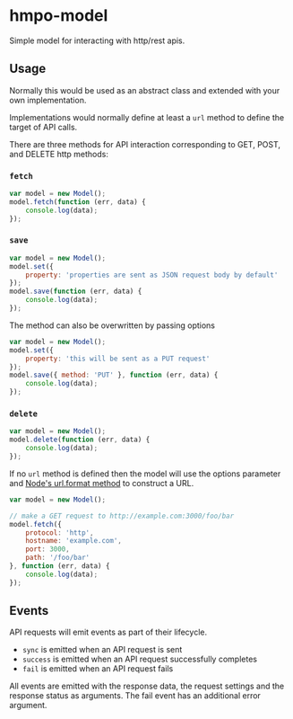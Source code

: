 # hmpo-model
Simple model for interacting with http/rest apis.

## Usage

Normally this would be used as an abstract class and extended with your own implementation.

Implementations would normally define at least a `url` method to define the target of API calls.

There are three methods for API interaction corresponding to GET, POST, and DELETE http methods:

### `fetch`

```javascript
var model = new Model();
model.fetch(function (err, data) {
    console.log(data);
});
```

### `save`

```javascript
var model = new Model();
model.set({
    property: 'properties are sent as JSON request body by default'
});
model.save(function (err, data) {
    console.log(data);
});
```

The method can also be overwritten by passing options

```javascript
var model = new Model();
model.set({
    property: 'this will be sent as a PUT request'
});
model.save({ method: 'PUT' }, function (err, data) {
    console.log(data);
});
```

### `delete`

```javascript
var model = new Model();
model.delete(function (err, data) {
    console.log(data);
});
```

If no `url` method is defined then the model will use the options parameter and [Node's url.format method](https://nodejs.org/api/url.html#url_url_format_urlobj) to construct a URL.

```javascript
var model = new Model();

// make a GET request to http://example.com:3000/foo/bar
model.fetch({
    protocol: 'http',
    hostname: 'example.com',
    port: 3000,
    path: '/foo/bar'
}, function (err, data) {
    console.log(data);
});
```

## Events

API requests will emit events as part of their lifecycle.

* `sync` is emitted when an API request is sent
* `success` is emitted when an API request successfully completes
* `fail` is emitted when an API request fails

All events are emitted with the response data, the request settings and the response status as arguments. The fail event has an additional error argument.
